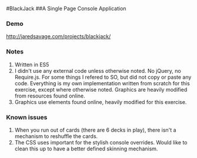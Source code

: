﻿#BlackJack 
##A Single Page Console Application

### Demo
<http://jaredsavage.com/projects/blackjack/>

### Notes
1. Written in ES5
2. I didn't use any external code unless otherwise noted. No jQuery, no Require.js. For some things I refered to SO, but did not copy or paste any code. Everything is my own implementation written from scratch for this exercise, except where otherwise noted. Graphics are heavily modified from resources found online.
3. Graphics use elements found online, heavily modified for this exercise.

### Known issues
1. When you run out of cards (there are 6 decks in play), there isn't a mechanism to reshuffle the cards.
2. The CSS uses important for the stylish console overrides. Would like to clean this up to have a better defined skinning mechanism.